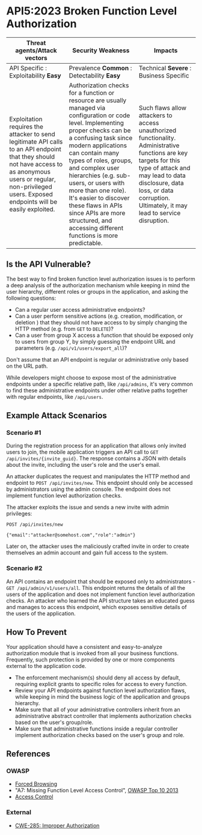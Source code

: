 API5:2023 Broken Function Level Authorization
=============================================

| Threat agents/Attack vectors | Security Weakness | Impacts |
| - | - | - |
| API Specific : Exploitability **Easy** | Prevalence **Common** : Detectability **Easy** | Technical **Severe** : Business Specific |
| Exploitation requires the attacker to send legitimate API calls to an API endpoint that they should not have access to as anonymous users or regular, non-privileged users. Exposed endpoints will be easily exploited. | Authorization checks for a function or resource are usually managed via configuration or code level. Implementing proper checks can be a confusing task since modern applications can contain many types of roles, groups, and complex user hierarchies (e.g. sub-users, or users with more than one role). It's easier to discover these flaws in APIs since APIs are more structured, and accessing different functions is more predictable. | Such flaws allow attackers to access unauthorized functionality. Administrative functions are key targets for this type of attack and may lead to data disclosure, data loss, or data corruption. Ultimately, it may lead to service disruption. |

## Is the API Vulnerable?

The best way to find broken function level authorization issues is to perform
a deep analysis of the authorization mechanism while keeping in mind the user
hierarchy, different roles or groups in the application, and asking the
following questions:

* Can a regular user access administrative endpoints?
* Can a user perform sensitive actions (e.g. creation, modification, or
  deletion ) that they should not have access to by simply changing the HTTP
  method (e.g. from `GET` to `DELETE`)?
* Can a user from group X access a function that should be exposed only to
  users from group Y, by simply guessing the endpoint URL and parameters
  (e.g. `/api/v1/users/export_all`)?

Don't assume that an API endpoint is regular or administrative only based on
the URL path.

While developers might choose to expose most of the administrative endpoints
under a specific relative path, like `/api/admins`, it's very common to find these
administrative endpoints under other relative paths together with regular
endpoints, like `/api/users`.

## Example Attack Scenarios

### Scenario #1

During the registration process for an application that allows only invited
users to join, the mobile application triggers an API call to
`GET /api/invites/{invite_guid}`. The response contains a JSON with details
about the invite, including the user's role and the user's email.

An attacker duplicates the request and manipulates the HTTP method and endpoint
to `POST /api/invites/new`. This endpoint should only be accessed by
administrators using the admin console. The endpoint does not implement
function level authorization checks.

The attacker exploits the issue and sends a new invite with admin privileges:

```
POST /api/invites/new

{"email":"attacker@somehost.com","role":"admin"}
```

Later on, the attacker uses the maliciously crafted invite in order to create
themselves an admin account and gain full access to the system.

### Scenario #2

An API contains an endpoint that should be exposed only to administrators -
`GET /api/admin/v1/users/all`. This endpoint returns the details of all the
users of the application and does not implement function level authorization
checks. An attacker who learned the API structure takes an educated guess and
manages to access this endpoint, which exposes sensitive details of the users
of the application.

## How To Prevent

Your application should have a consistent and easy-to-analyze authorization
module that is invoked from all your business functions. Frequently, such
protection is provided by one or more components external to the application
code.


* The enforcement mechanism(s) should deny all access by default, requiring
  explicit grants to specific roles for access to every function.
* Review your API endpoints against function level authorization flaws, while
  keeping in mind the business logic of the application and groups hierarchy.
* Make sure that all of your administrative controllers inherit from an
  administrative abstract controller that implements authorization checks
  based on the user's group/role.
* Make sure that administrative functions inside a regular controller implement
  authorization checks based on the user's group and role.

## References

### OWASP

* [Forced Browsing][1]
* "A7: Missing Function Level Access Control", [OWASP Top 10 2013][2]
* [Access Control][3]

### External

* [CWE-285: Improper Authorization][4]

[1]: https://owasp.org/www-community/attacks/Forced_browsing
[2]: https://github.com/OWASP/Top10/raw/master/2013/OWASP%20Top%2010%20-%202013.pdf
[3]: https://owasp.org/www-community/Access_Control
[4]: https://cwe.mitre.org/data/definitions/285.html
